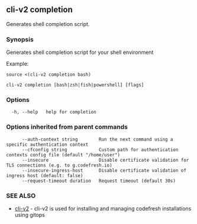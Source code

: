 ## cli-v2 completion

Generates shell completion script.

### Synopsis

Generates shell completion script for your shell environment

Example:

    source <(cli-v2 completion bash)


```
cli-v2 completion [bash|zsh|fish|powershell] [flags]
```

### Options

```
  -h, --help   help for completion
```

### Options inherited from parent commands

```
      --auth-context string        Run the next command using a specific authentication context
      --cfconfig string            Custom path for authentication contexts config file (default "/home/user")
      --insecure                   Disable certificate validation for TLS connections (e.g. to g.codefresh.io)
      --insecure-ingress-host      Disable certificate validation of ingress host (default: false)
      --request-timeout duration   Request timeout (default 30s)
```

### SEE ALSO

* [cli-v2](cli-v2.md)	 - cli-v2 is used for installing and managing codefresh installations using gitops

